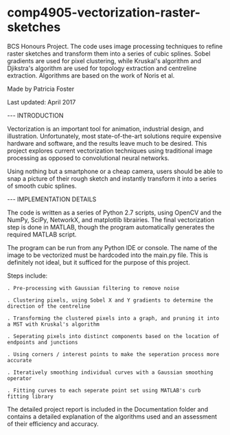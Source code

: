 # comp4905-vectorization-raster-sketches
BCS Honours Project. The code uses image processing techniques to refine raster sketches and transform them into a series of cubic splines. Sobel gradients are used for pixel clustering, while Kruskal's algorithm and Djikstra's algorithm are used for topology extraction and centreline extraction. Algorithms are based on the work of Noris et al.

Made by Patricia Foster

Last updated: April 2017

--- INTRODUCTION

Vectorization is an important tool for animation, industrial design, and illustration. Unfortunately, most state-of-the-art solutions require expensive hardware and software, and the results leave much to be desired. This project explores current vectorization techniques using traditional image processing as opposed to convolutional neural networks. 

Using nothing but a smartphone or a cheap camera, users should be able to snap a picture of their rough sketch and instantly transform it into a series of smooth cubic splines. 

--- IMPLEMENTATION DETAILS

The code is written as a series of Python 2.7 scripts, using OpenCV and the NumPy, SciPy, NetworkX, and matplotlib librairies. The final vectorization step is done in MATLAB, though the program automatically generates the required MATLAB script. 

The program can be run from any Python IDE or console. The name of the image to be vectorized must be hardcoded into the main.py file. This is definitely not ideal, but it sufficed for the purpose of this project. 

Steps include:

	. Pre-processing with Gaussian filtering to remove noise
	
	. Clustering pixels, using Sobel X and Y gradients to determine the direction of the centreline
	
	. Transforming the clustered pixels into a graph, and pruning it into a MST with Kruskal's algorithm
	
	. Seperating pixels into distinct components based on the location of endpoints and junctions
	
	. Using corners / interest points to make the seperation process more accurate
	
	. Iteratively smoothing individual curves with a Gaussian smoothing operator
	
	. Fitting curves to each seperate point set using MATLAB's curb fitting library

The detailed project report is included in the Documentation folder and contains a detailed explanation of the algorithms used and an assessment of their efficiency and accuracy. 
